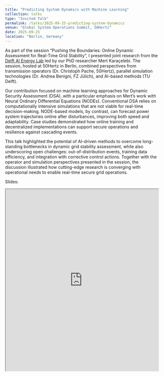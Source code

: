 ```yaml
---
title: "Predicting System Dynamics with Machine Learning"
collection: talks
type: "Invited Talk"
permalink: /talks/2025-09-25-predicting-system-dynamics
venue: "Global System Operations Summit, 50Hertz"
date: 2025-09-25
location: "Berlin, Germany"
---
```


As part of the session “Pushing the Boundaries: Online Dynamic Assessment for Real-Time Grid Stability”, I presented joint research from the [Delft AI Energy Lab](https://www.tudelft.nl/ai/delft-ai-energy-lab) led by our PhD researcher Mert Karaçelebi. The session, hosted at 50Hertz in Berlin, combined perspectives from transmission operators (Dr. Christoph Pache, 50Hertz), parallel simulation technologies (Dr. Andrea Benigni, FZ Jülich), and AI-based methods (TU Delft).

Our contribution focused on machine learning approaches for Dynamic Security Assessment (DSA), with a particular emphasis on Mert’s work with Neural Ordinary Differential Equations (NODEs). Conventional DSA relies on computationally intensive simulations that are not viable for real-time decision-making. NODE-based models, by contrast, can forecast power system trajectories online after disturbances, improving both speed and adaptability. Case studies demonstrated how online training and decentralized implementations can support secure operations and resilience against cascading events.

This talk highlighted the potential of AI-driven methods to overcome long-standing bottlenecks in dynamic grid stability assessment, while also underscoring open challenges: out-of-distribution events, training data efficiency, and integration with corrective control actions. Together with the operator and simulation perspectives presented in the session, the discussion illustrated how cutting-edge research is converging with operational needs to enable real-time secure grid operations.

Slides:  
<iframe src="https://JochenC.github.io/files/Jochen%20Cremer%2025-09%2050Hertz%20-%20public.pdf" width="100%" height="600px">
    This browser does not support PDFs. Please download the PDF to view it: 
    <a href="https://JochenC.github.io/files/Jochen%20Cremer%2025-09%2050Hertz%20-%20public.pdf">Download PDF</a>.
</iframe>
